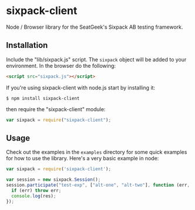 # sixpack-client

Node / Browser library for the SeatGeek's Sixpack AB testing framework.

## Installation

Include the "lib/sixpack.js" script. The `sixpack` object will be added to your environment. In the browser do the following:

``` html
<script src="sixpack.js"></script>
```

If you're using sixpack-client with node.js start by installing it:

	$ npm install sixpack-client

then require the "sixpack-client" module:

``` javascript
var sixpack = require("sixpack-client");
```

## Usage

Check out the examples in the `examples` directory for some quick examples for how to use the library. Here's a very basic example in node:

```js
var sixpack = require('sixpack-client');

var session = new sixpack.Session();
session.participate("test-exp", ["alt-one", "alt-two"], function (err, res) {
  if (err) throw err;
  console.log(res);
});
```
